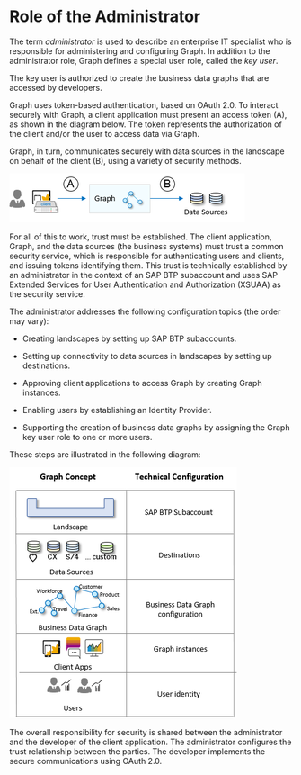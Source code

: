 <!-- loio7b44365cac054dcbbbfd550bed7ff27c -->

# Role of the Administrator

The term *administrator* is used to describe an enterprise IT specialist who is responsible for administering and configuring Graph. In addition to the administrator role, Graph defines a special user role, called the *key user*.

The key user is authorized to create the business data graphs that are accessed by developers.

Graph uses token-based authentication, based on OAuth 2.0. To interact securely with Graph, a client application must present an access token \(A\), as shown in the diagram below. The token represents the authorization of the client and/or the user to access data via Graph.

Graph, in turn, communicates securely with data sources in the landscape on behalf of the client \(B\), using a variety of security methods.

![](images/Token-Based_Authentication_6207efc.png)

For all of this to work, trust must be established. The client application, Graph, and the data sources \(the business systems\) must trust a common security service, which is responsible for authenticating users and clients, and issuing tokens identifying them. This trust is technically established by an administrator in the context of an SAP BTP subaccount and uses SAP Extended Services for User Authentication and Authorization \(XSUAA\) as the security service.

The administrator addresses the following configuration topics \(the order may vary\):

-   Creating landscapes by setting up SAP BTP subaccounts.

-   Setting up connectivity to data sources in landscapes by setting up destinations.

-   Approving client applications to access Graph by creating Graph instances.

-   Enabling users by establishing an Identity Provider.

-   Supporting the creation of business data graphs by assigning the Graph key user role to one or more users.

These steps are illustrated in the following diagram:

![](images/Graph_Concept_Key_5b01c09.png)

The overall responsibility for security is shared between the administrator and the developer of the client application. The administrator configures the trust relationship between the parties. The developer implements the secure communications using OAuth 2.0.

